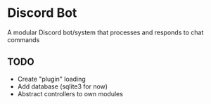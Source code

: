 # Discord Bot
A modular Discord bot/system that processes and responds to chat commands

## TODO
* Create "plugin" loading
* Add database (sqlite3 for now)
* Abstract controllers to own modules